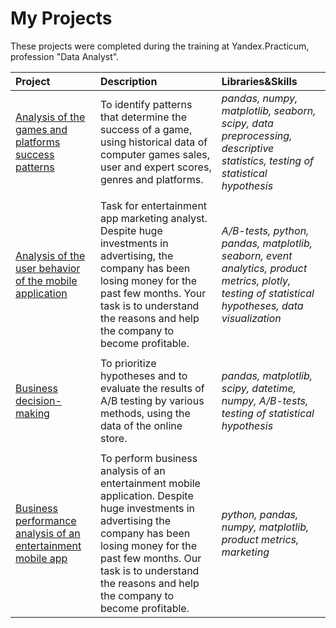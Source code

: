 # My Projects

These projects were completed during the training at Yandex.Practicum, profession "Data Analyst".

| Project | Description | Libraries&Skills | 
| :---------------------- | :---------------------- | :---------------------- |
| [Analysis of the games and platforms success patterns](games-analysis) | To identify patterns that determine the success of a game, using historical data of computer games sales, user and expert scores, genres and platforms.| *pandas, numpy, matplotlib, seaborn, scipy, data preprocessing, descriptive statistics, testing of statistical hypothesis*|
|  |  |  |
| [Analysis of the user behavior of the mobile application](mobile-app-user-behavior) | Task for entertainment app marketing analyst. Despite huge investments in advertising, the company has been losing money for the past few months. Your task is to understand the reasons and help the company to become profitable.| *A/B-tests, python, pandas, matplotlib, seaborn, event analytics, product metrics, plotly, testing of statistical hypotheses, data visualization*|
|  |  |  |
| [Business decision-making](business-decision-making) | To prioritize hypotheses and to evaluate the results of A/B testing by various methods, using the data of the online store.| *pandas, matplotlib, scipy, datetime, numpy, A/B-tests, testing of statistical hypothesis*|
|  |  |  |
| [Business performance analysis of an entertainment mobile app](bus-performance-analysis) | To perform business analysis of an entertainment mobile application. Despite huge investments in advertising the company has been losing money for the past few months. Our task is to understand the reasons and help the company to become profitable. | *python, pandas, numpy, matplotlib, product metrics, marketing*|
